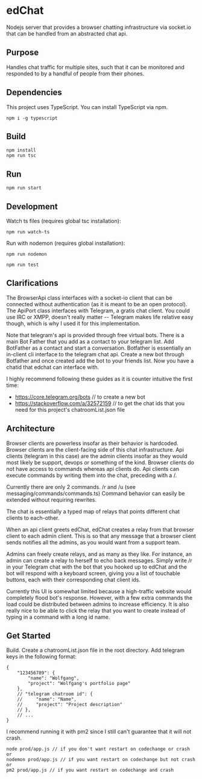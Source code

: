 # edChat

Nodejs server that provides a browser chatting infrastructure via socket.io that can be handled from an abstracted chat api.

## Purpose
Handles chat traffic for multiple sites, such that it can be monitored and responded to by a handful of people from their phones.

## Dependencies
This project uses TypeScript.
You can install TypeScript via npm.
```
npm i -g typescript
```

## Build
```
npm install
npm run tsc
```

## Run
```
npm run start
```

## Development
Watch ts files (requires global tsc installation):
```
npm run watch-ts
```

Run with nodemon (requires global installation):
```
npm run nodemon
```

```
npm run test
```

## Clarifications
The BrowserApi class interfaces with a socket-io client that can be connected without authentication (as it is meant to be an open protocol).
The ApiPort class interfaces with Telegram, a gratis chat client. You could use IRC or XMPP, doesn't really matter -- Telegram makes life relative easy though, which is why I used it for this implementation.

Note that telegram's api is provided through free virtual bots.
There is a main Bot Father that you add as a contact to your telegram list.
Add BotFather as a contact and start a conversation.
Botfather is essentially an in-client cli interface to the telegram chat api. Create a new bot through Botfather and once created add the bot to your friends list.
Now you have a chatid that edchat can interface with.

I highly recommend following these guides as it is counter intuitive the first time:
- https://core.telegram.org/bots // to create a new bot
- https://stackoverflow.com/a/32572159 // to get the chat ids that you need for this project's chatroomList.json file

## Architecture
Browser clients are powerless insofar as their behavior is hardcoded. Browser clients are the client-facing side of this chat infrastructure.
Api clients (telegram in this case) are the admin clients insofar as they would most likely be support, devops or something of the kind.
Browser clients do not have access to commands whereas api clients do.
Api clients can execute commands by writing them into the chat, preceding with a /.

Currently there are only 2 commands. /r and /u (see messaging/commands/commands.ts)
Command behavior can easily be extended without requiring rewrites.

The chat is essentially a typed map of relays that points different chat clients to each-other.

When an api client greets edChat, edChat creates a relay from that browser client to each admin client. This is so that any message that a browser client sends notifies all the admins, as you would want from a support team.

Admins can freely create relays, and as many as they like.
For instance, an admin can create a relay to herself to echo back messages.
Simply write /r in your Telegram chat with the bot that you hooked up to edChat and the bot will respond with a keyboard screen, giving you a list of touchable buttons, each with their corresponding chat client ids.

Currently this UI is somewhat limited because a high-traffic website would completely flood bot's response.
However, with a few extra commands the load could be distributed between admins to increase efficiency. It is also really nice to be able to click the relay that you want to create instead of typing in a command with a long id name.

## Get Started
Build.
Create a chatroomList.json file in the root directory.
Add telegram keys in the following format:
```
{
    "123456789": {
        "name": "Wolfgang",
        "project": "Wolfgang's portfolio page"
    },
    // "telegram chatroom id": {
    //     "name": "Name",
    //     "project": "Project description"
    // },
    // ...
}
```
I recommend running it with pm2 since I still can't guarantee that it will not crash.
```
node prod/app.js // if you don't want restart on codechange or crash
or
nodemon prod/app.js // if you want restart on codechange but not crash
or
pm2 prod/app.js // if you want restart on codechange and crash
```

